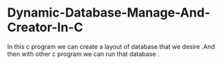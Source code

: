 # Dynamic-Database-Manage-And-Creator-In-C
In this c program we can create a layout of database that we desire .And then with other c program we can run that database . 
